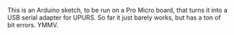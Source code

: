 This is an Arduino sketch, to be run on a Pro Micro board, that turns
it into a USB serial adapter for UPURS.  So far it just barely works,
but has a ton of bit errors.  YMMV.
